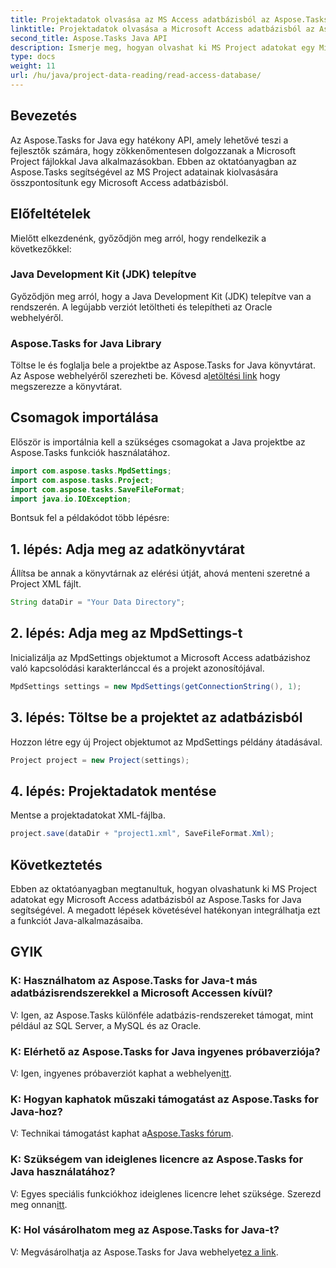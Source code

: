 ```yaml
---
title: Projektadatok olvasása az MS Access adatbázisból az Aspose.Tasks programban
linktitle: Projektadatok olvasása a Microsoft Access adatbázisból az Aspose.Tasks segítségével
second_title: Aspose.Tasks Java API
description: Ismerje meg, hogyan olvashat ki MS Project adatokat egy Microsoft Access adatbázisból az Aspose.Tasks for Java segítségével. Kövesse lépésről lépésre bemutató oktatóanyagunkat a zökkenőmentes integráció érdekében.
type: docs
weight: 11
url: /hu/java/project-data-reading/read-access-database/
---
```

## Bevezetés
Az Aspose.Tasks for Java egy hatékony API, amely lehetővé teszi a fejlesztők számára, hogy zökkenőmentesen dolgozzanak a Microsoft Project fájlokkal Java alkalmazásokban. Ebben az oktatóanyagban az Aspose.Tasks segítségével az MS Project adatainak kiolvasására összpontosítunk egy Microsoft Access adatbázisból.
## Előfeltételek
Mielőtt elkezdenénk, győződjön meg arról, hogy rendelkezik a következőkkel:
### Java Development Kit (JDK) telepítve
Győződjön meg arról, hogy a Java Development Kit (JDK) telepítve van a rendszerén. A legújabb verziót letöltheti és telepítheti az Oracle webhelyéről.
### Aspose.Tasks for Java Library
 Töltse le és foglalja bele a projektbe az Aspose.Tasks for Java könyvtárat. Az Aspose webhelyéről szerezheti be. Kövesd a[letöltési link](https://releases.aspose.com/tasks/java/) hogy megszerezze a könyvtárat.

## Csomagok importálása
Először is importálnia kell a szükséges csomagokat a Java projektbe az Aspose.Tasks funkciók használatához.
```java
import com.aspose.tasks.MpdSettings;
import com.aspose.tasks.Project;
import com.aspose.tasks.SaveFileFormat;
import java.io.IOException;
```

Bontsuk fel a példakódot több lépésre:
## 1. lépés: Adja meg az adatkönyvtárat
Állítsa be annak a könyvtárnak az elérési útját, ahová menteni szeretné a Project XML fájlt.
```java
String dataDir = "Your Data Directory";
```
## 2. lépés: Adja meg az MpdSettings-t
Inicializálja az MpdSettings objektumot a Microsoft Access adatbázishoz való kapcsolódási karakterlánccal és a projekt azonosítójával.
```java
MpdSettings settings = new MpdSettings(getConnectionString(), 1);
```
## 3. lépés: Töltse be a projektet az adatbázisból
Hozzon létre egy új Project objektumot az MpdSettings példány átadásával.
```java
Project project = new Project(settings);
```
## 4. lépés: Projektadatok mentése
Mentse a projektadatokat XML-fájlba.
```java
project.save(dataDir + "project1.xml", SaveFileFormat.Xml);
```

## Következtetés
Ebben az oktatóanyagban megtanultuk, hogyan olvashatunk ki MS Project adatokat egy Microsoft Access adatbázisból az Aspose.Tasks for Java segítségével. A megadott lépések követésével hatékonyan integrálhatja ezt a funkciót Java-alkalmazásaiba.
## GYIK
### K: Használhatom az Aspose.Tasks for Java-t más adatbázisrendszerekkel a Microsoft Accessen kívül?
V: Igen, az Aspose.Tasks különféle adatbázis-rendszereket támogat, mint például az SQL Server, a MySQL és az Oracle.
### K: Elérhető az Aspose.Tasks for Java ingyenes próbaverziója?
 V: Igen, ingyenes próbaverziót kaphat a webhelyen[itt](https://releases.aspose.com/).
### K: Hogyan kaphatok műszaki támogatást az Aspose.Tasks for Java-hoz?
 V: Technikai támogatást kaphat a[Aspose.Tasks fórum](https://forum.aspose.com/c/tasks/15).
### K: Szükségem van ideiglenes licencre az Aspose.Tasks for Java használatához?
 V: Egyes speciális funkciókhoz ideiglenes licencre lehet szüksége. Szerezd meg onnan[itt](https://purchase.aspose.com/temporary-license/).
### K: Hol vásárolhatom meg az Aspose.Tasks for Java-t?
 V: Megvásárolhatja az Aspose.Tasks for Java webhelyet[ez a link](https://purchase.aspose.com/buy).